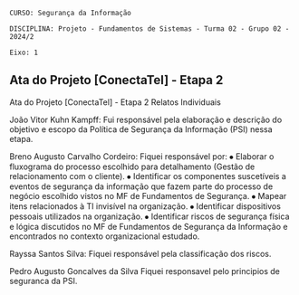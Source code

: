 `CURSO: Segurança da Informação`

`DISCIPLINA: Projeto - Fundamentos de Sistemas - Turma 02 - Grupo 02 - 2024/2`

`Eixo: 1`

## **Ata do Projeto [ConectaTel] - Etapa 2**

Ata do Projeto [ConectaTel] - Etapa 2
Relatos Individuais

João Vitor Kuhn Kampff: Fui responsável pela elaboração e descrição do objetivo e escopo da Política de Segurança da Informação (PSI) nessa etapa.

Breno Augusto Carvalho Cordeiro:
Fiquei responsável por: 
⦁	Elaborar o fluxograma do processo escolhido para detalhamento (Gestão de relacionamento com o cliente).
⦁	Identificar os componentes suscetíveis a eventos de segurança da informação que fazem parte do processo de negócio escolhido vistos no MF de Fundamentos de Segurança. 
⦁	Mapear itens relacionados à TI invisível na organização.
⦁	Identificar dispositivos pessoais utilizados na organização.
⦁	Identificar riscos de segurança física e lógica discutidos no MF de Fundamentos de Segurança da Informação e encontrados no contexto organizacional estudado.

Rayssa Santos Silva: Fiquei responsável pela classificação dos riscos.

Pedro Augusto Goncalves da Silva 
Fiquei responsavel pelo principios de seguranca da PSI.    

